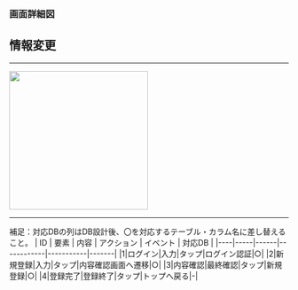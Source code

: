 ### 画面詳細図
## 情報変更
*****
<img src="ログイン(1).img" width="250">

*****

補足：対応DBの列はDB設計後、〇を対応するテーブル・カラム名に差し替えること。
| ID | 要素 | 内容 | アクション | イベント | 対応DB |
|----|-----|------|------------|-----------|-------|
|1|ログイン|入力|タップ|ログイン認証|○|
|2|新規登録|入力|タップ|内容確認画面へ遷移|○|
|3|内容確認|最終確認|タップ|新規登録|○|
|4|登録完了|登録終了|タップ|トップへ戻る|-|
